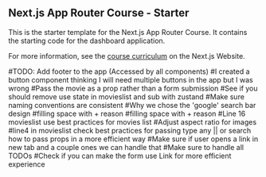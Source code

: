 ## Next.js App Router Course - Starter

This is the starter template for the Next.js App Router Course. It contains the starting code for the dashboard application.

For more information, see the [course curriculum](https://nextjs.org/learn) on the Next.js Website.

#TODO: Add footer to the app (Accessed by all components)
#I created a button component thinking I will need multiple buttons in the app but I was wrong 
#Pass the movie as a prop rather than a form submission 
#See if you should remove use state in movieslist and sub with zustand
#Make sure naming conventions are consistent
#Why we chose the 'google' search bar design
#filling space with + reason
#filling space with + reason
#Line 16 movieslist use best practices for movies list 
#Adjust aspect ratio for images
#line4 in movieslist check best practices for passing type any || or search how to pass props in a more efficient way
#Make sure if user opens a link in new tab and a couple ones we can handle that
#Make sure to handle all TODOs
#Check if you can make the form use Link for more efficient experience
